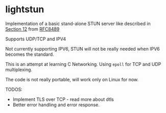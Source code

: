 # lightstun

Implementation of a basic stand-alone STUN server like described in [Section 12](https://tools.ietf.org/html/rfc8489#section-12) from [RFC8489](https://tools.ietf.org/html/rfc8489) 

Supports UDP/TCP and IPV4 

Not currently supporting IPV6, STUN will not be really needed when IPV6 becomes the standard.

This is an attempt at learning C Networking. Using `epoll` for TCP and UDP multiplexing.

The code is not really portable, will work only on Linux for now.


TODOS:
 
 * Implement TLS over TCP - read more about dtls
 * Better error handling and error response.
